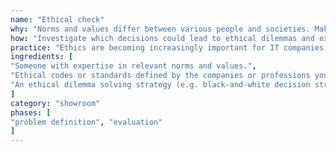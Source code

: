 ```yaml
---
name: "Ethical check"
why: "Norms and values differ between various people and societies. Make sure your design and development decisions do not lead to conflicts with certain norms and values."
how: "Investigate which decisions could lead to ethical dilemmas and explore the possible views of people from diverse backgrounds. This will provide information about the alternatives you can choose from and base your decision upon."
practice: "Ethics are becoming increasingly important for IT companies, especially for high-risk sectors (e.g. medicine, robotics, public information systems) and in situations where sensitive personal data is stored."
ingredients: [
"Someone with expertise in relevant norms and values.",
"Ethical codes or standards defined by the companies or professions you work for (e.g. for doctors).",
"An ethical dilemma solving strategy (e.g. black-and-white decision strategy or whistleblowing)."
]
category: "showroom"
phases: [
"problem definition", "evaluation"
]
---
```


